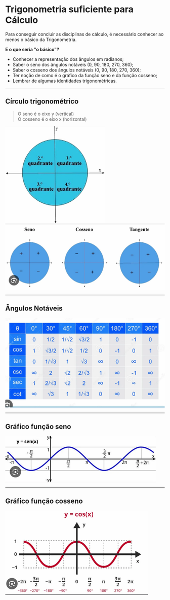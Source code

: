 # Trigonometria suficiente para Cálculo

Para conseguir concluir as disciplinas de cálculo, é necessário conhecer ao menos o básico da Trigonometria.

**E o que seria "o básico"?**
- Conhecer a representação dos ângulos em radianos;
- Saber o seno dos ângulos notáveis (0, 90, 180, 270, 360);
- Saber o cosseno dos ângulos notáveis (0, 90, 180, 270, 360);
- Ter noção de como é o gráfico da função seno e da função cosseno;
- Lembrar de algumas identidades trigonométricas.

---
## Círculo trigonométrico

> O seno é o eixo y (vertical)<br>
> O cosseno é o eixo x (horizontal)

![img01](https://github.com/joao-pedro-angelo/AventurasPi/blob/main/imgs/01Trigonometria.png)<br>
![img02](https://github.com/joao-pedro-angelo/AventurasPi/blob/main/imgs/02Trigonometria.png)

---
## Ângulos Notáveis

![img03](https://github.com/joao-pedro-angelo/AventurasPi/blob/main/imgs/03Trigonometria.png)

---
## Gráfico função seno

![img04](https://github.com/joao-pedro-angelo/AventurasPi/blob/main/imgs/04Trigonometria.png)

---
## Gráfico função cosseno

![img05](https://github.com/joao-pedro-angelo/AventurasPi/blob/main/imgs/05Trigonometria.png)

